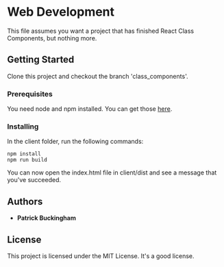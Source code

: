 # Web Development

This file assumes you want a project that has finished React Class Components, but nothing more.

## Getting Started

Clone this project and checkout the branch 'class_components'.

### Prerequisites

You need node and npm installed. You can get those [here](https://www.npmjs.com/get-npm).

### Installing

In the client folder, run the following commands:

```
npm install
npm run build
```

You can now open the index.html file in client/dist and see a message that you've succeeded.

## Authors

* **Patrick Buckingham**

## License

This project is licensed under the MIT License. It's a good license.
